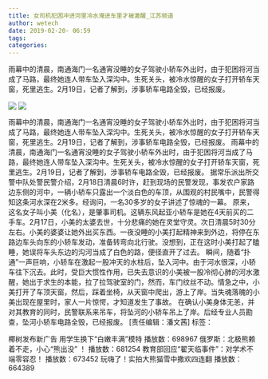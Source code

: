 ```yaml
---
title: 女司机犯困冲进河里冷水淹进车里才被激醒_江苏频道
author: wetech
date: 2019-02-20- 06:59
tags: 
categories: 
---
```

雨幕中的清晨，南通海门一名通宵没睡的女子驾驶小轿车外出时，由于犯困将河当成了马路，最终她连人带车坠入深沟中。生死关头，被冷水惊醒的女子打开轿车天窗，死里逃生。2月19日，记者了解到，涉事轿车电路全毁，已经报废。
<!-- more -->
                
<img align="center" border="0" src="http://p3.ifengimg.com/a/2019_08/def300f1fe4351e_size53_w638_h419.jpg" />
                
<img align="center" border="0" src="http://p2.ifengimg.com/a/2016/0810/204c433878d5cf9size1_w16_h16.png" />
                
            
雨幕中的清晨，南通海门一名通宵没睡的女子驾驶小轿车外出时，由于犯困将河当成了马路，最终她连人带车坠入深沟中。生死关头，被冷水惊醒的女子打开轿车天窗，死里逃生。2月19日，记者了解到，涉事轿车电路全毁，已经报废。
雨幕中的清晨，南通海门一名通宵没睡的女子驾驶小轿车外出时，由于犯困将河当成了马路，最终她连人带车坠入深沟中。生死关头，被冷水惊醒的女子打开轿车天窗，死里逃生。2月19日，记者了解到，涉事轿车电路全毁，已经报废。
据常乐派出所交警中队处警民警介绍，2月18日清晨6时许，赶到现场的民警发现，事发农户家路边东侧的河中，一辆小轿车只露出一个淡白色的车顶，从围观的村民嘴中，民警得知这条河水深在2米多。经询问，一名30多岁的女子讲述了惊魂的一幕。
原来，这名女子叫小美（化名），是肇事司机。这辆东风起亚小轿车是她在4天前买的二手车。2月17日，小美的太婆去世，十分悲痛的她在灵堂守灵。次日清晨5时30分左右。小美的婆婆让她外出买东西。一夜没睡的小美打起精神来到外边，将停在东路边车头向东的小轿车发动，准备转弯向北行驶。没想到，正在这时小美打起了瞌睡，她误将车头东边的沟河当成了白色的路，便径直开了过去。
瞬间，随着“扑通”一声巨响，小轿车在激起一股冲天的水柱后，坠入河中。由于河水很深，小轿车往下沉去。此时，受巨大惯性作用，已失去意识的小美被一股冷彻心肺的河水激醒，她出于求生的本能，拉了拉驾驶室的门，然而，车门纹丝不动。情急之中，小美打开了车顶天窗，然后，踩着坐椅，从天窗中爬出，游上了岸。当失魂落魄的小美出现在屋里时，家人一片惊愕，才知道发生了事故。
在确认小美身体无恙，并对其教育的同时，民警联系来吊车，将坠河的小轿车吊上了岸。后经专业人员勘查，坠河小轿车电路全毁，已经报废。
[责任编辑：潘文茜]
标签：
 
 
             
椰树发布新广告 用学生换下“白嫩丰满”模特
播放数：698967
俄罗斯：北极熊赖着不走，小心“熊出没” ！
播放数：681254
教育部回应“翟天临事件”：对学术不端零容忍！
播放数：673452
玩嗨了！实拍大熊猫雪中撒欢四连翻
播放数：664389
